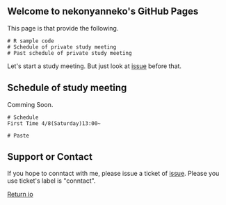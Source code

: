 ## Welcome to nekonyanneko's GitHub Pages

This page is that provide the following.
```
# R sample code
# Schedule of private study meeting
# Past schedule of private study meeting

```
Let's start a study meeting. But just look at 
[issue](https://github.com/nekonyanneko/R_sample/issues/8) before that.


## Schedule of study meeting
Comming Soon.

```
# Schedule
First Time 4/8(Saturday)13:00~

# Paste

```

## Support or Contact

If you hope to conntact with me, please issue a ticket of [issue](https://github.com/nekonyanneko/R_sample/issues).
Please you use ticket's label is "conntact".

[Return io](https://nekonyanneko.github.io/R_sample/)
